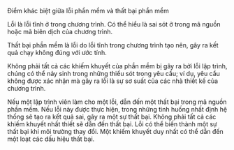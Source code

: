 Điểm khác biệt giữa lỗi phần mềm và thất bại phần mềm

Lỗi là lỗi tĩnh ở trong chương trình. Có thể hiểu là sai sót ở trong mã nguồn hoặc mã biên dịch của chương trình.

Thất bại phần mềm là lỗi do lỗi tĩnh trong chương trình tạo nên, gây ra kết quả chạy không đúng với ước tính.

Không phải tất cả các khiếm khuyết của phần mềm bị gây ra bởi lỗi lập trình, chúng có thể nảy sinh trong những thiếu sót trong yêu cầu; ví dụ, yêu cầu không được xác nhận mà gây ra lỗi là sự sơ suất của các nhà thiết kế của chương trình.

Nếu một lập trình viên làm cho một lỗi, dẫn đến một thất bại trong mã nguồn phần mềm. Nếu lỗi này được thực hiện, trong những tình huống nhất định hệ thống sẽ tạo ra kết quả sai, gây ra một sự thất bại. Không phải tất cả các khiếm khuyết nhất thiết sẽ dẫn đến thất bại. Lỗi có thể biến thành một sự thất bại khi môi trường thay đổi. Một khiếm khuyết duy nhất có thể dẫn đến một loạt các dấu hiệu thất bại.
